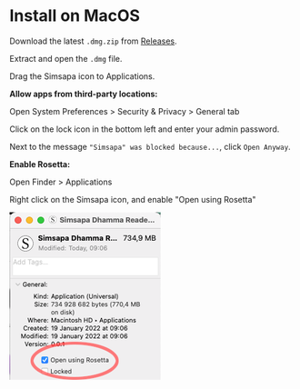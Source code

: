 # Install on MacOS

Download the latest `.dmg.zip` from [Releases](https://github.com/simsapa/simsapa/releases/).

Extract and open the `.dmg` file.

Drag the Simsapa icon to Applications.

**Allow apps from third-party locations:**

Open System Preferences > Security & Privacy > General tab

Click on the lock icon in the bottom left and enter your admin password.

Next to the message `"Simsapa" was blocked because...`, click `Open Anyway`.

**Enable Rosetta:**

Open Finder > Applications

Right click on the Simsapa icon, and enable "Open using Rosetta"

![Enable Rosetta](./images/macos-open-using-rosetta_crop.png)


